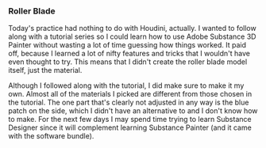 ### Roller Blade

Today's practice had nothing to do with Houdini, actually. I wanted to follow along
with a tutorial series so I could learn how to use Adobe Substance 3D Painter without
wasting a lot of time guessing how things worked. It paid off, because I learned a
lot of nifty features and tricks that I wouldn't have even thought to try. This
means that I didn't create the roller blade model itself, just the material.

Although I followed along with the tutorial, I did make sure to make it my own.
Almost all of the materials I picked are different from those chosen in the tutorial.
The one part that's clearly not adjusted in any way is the blue patch on the side,
which I didn't have an alternative to and I don't know how to make. For the next
few days I may spend time trying to learn Substance Designer since it will complement
learning Substance Painter (and it came with the software bundle).
